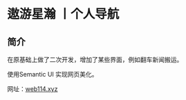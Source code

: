 # 遨游星瀚 丨个人导航

 ## 简介

在原基础上做了二次开发，增加了某些界面，例如翻车新闻搬运。

使用Semantic UI 实现网页美化。

网址：[web114.xyz](https://web114.xyz)
